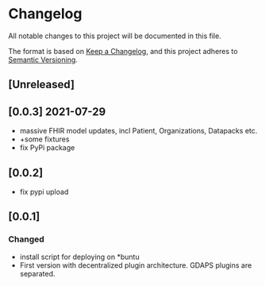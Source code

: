 # Changelog
All notable changes to this project will be documented in this file.

The format is based on [Keep a Changelog](https://keepachangelog.com/en/1.0.0/),
and this project adheres to [Semantic Versioning](https://semver.org/spec/v2.0.0.html).

## [Unreleased]

## [0.0.3] 2021-07-29
- massive FHIR model updates, incl Patient, Organizations, Datapacks etc.
- +some fixtures
- fix PyPi package

## [0.0.2]
- fix pypi upload

## [0.0.1]
### Changed
- install script for deploying on *buntu
- First version with decentralized plugin architecture. GDAPS plugins are separated.